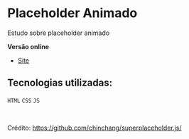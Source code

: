 # Placeholder Animado

Estudo sobre placeholder animado

**Versão online**
* [Site](http://www.carlosjunior.com.br/projects/placeholder)


## Tecnologias utilizadas:

`HTML` `CSS` `JS`

<br>

Crédito: https://github.com/chinchang/superplaceholder.js/
